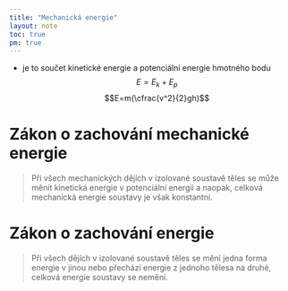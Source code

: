 ```yaml
---
title: "Mechanická energie"
layout: note
toc: true
pm: true
---
```

- je to součet kinetické energie a potenciální energie hmotného bodu
$$E=E_k+E_p$$
$$E=m(\cfrac{v^2}{2}gh)$$
# Zákon o zachování mechanické energie
> Při všech mechanických dějích v izolované soustavě těles se může měnit kinetická energie v potenciální energii a naopak, celková mechanická energie soustavy je však konstantní.
# Zákon o zachování energie
> Při všech dějích v izolované soustavě těles se mění jedna forma energie v jinou nebo přechází energie z jednoho tělesa na druhé, celková energie soustavy se nemění.